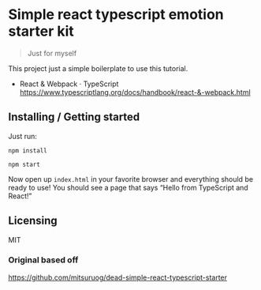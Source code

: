 # Simple react typescript emotion starter kit

> Just for myself

This project just a simple boilerplate to use this tutorial.

- React & Webpack · TypeScript https://www.typescriptlang.org/docs/handbook/react-&-webpack.html

## Installing / Getting started

Just run:

```shell
npm install

npm start 
```

Now open up `index.html` in your favorite browser and everything should be ready to use! 
You should see a page that says “Hello from TypeScript and React!”


## Licensing

MIT

### Original based off

https://github.com/mitsuruog/dead-simple-react-typescript-starter
